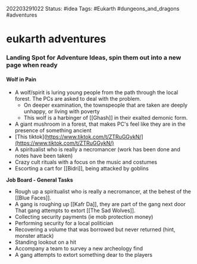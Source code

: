 202203291022
Status: #idea
Tags: #Eukarth #dungeons_and_dragons #adventures

# eukarth adventures
### Landing Spot for Adventure Ideas, spin them out into a new page when ready
#### Wolf in Pain
- A wolf/spirit is luring young people from the path through the local forest. The PCs are asked to deal with the problem.
	- On deeper examination, the townspeople that are taken are deeply unhappy, or living with poverty
	- This wolf is a harbinger of [[Ghash]] in their exalted demonic form. 
- A giant mushroom in a forest, that makes PC's feel like they are in the presence of something ancient
- [This tiktok](https://www.tiktok.com/t/ZTRuGGykN/](https://www.tiktok.com/t/ZTRuGGykN/)
- A spiritualist who is really a necromancer (work has been done and notes have been taken)
- Crazy cult rituals with a focus on the music and costumes
- Escorting a cart for [[Bidri]], being attacked by goblins

**Job Board - General Tasks**
- Rough up a spiritualist who is really a necromancer, at the behest of the [[Blue Faces]].
 - A gang is roughing up [[Kafr Da]], they are part of the gang next door  
That gang attempts to extort [[The Sad Wolves]].
- Collecting security payments (ie mob protection money)
- Performing security for a local politician  
- Recovering a volume that was borrowed but never returned (hint, monster attack)  
- Standing lookout on a hit
- Accompany a team to survey a new archeology find
- A gang attempts to extort something dear to the players
